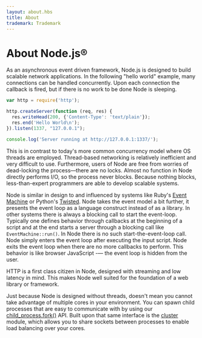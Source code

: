 ```yaml
---
layout: about.hbs
title: About
trademark: Trademark
---
```

# About Node.js&reg;

As an asynchronous event driven framework, Node.js is designed to build
scalable network applications. In the following "hello world" example, many
connections can be handled concurrently. Upon each connection the callback is
fired, but if there is no work to be done Node is sleeping.

```javascript
var http = require('http');

http.createServer(function (req, res) {
  res.writeHead(200, {'Content-Type': 'text/plain'});
  res.end('Hello World\n');
}).listen(1337, "127.0.0.1");

console.log('Server running at http://127.0.0.1:1337/');
```

This is in contrast to today's more common concurrency model where OS threads
are employed. Thread-based networking is relatively inefficient and very
difficult to use. Furthermore, users of Node are free from worries of
dead-locking the process—there are no locks. Almost no function in Node
directly performs I/O, so the process never blocks. Because nothing blocks,
less-than-expert programmers are able to develop scalable systems.

Node is similar in design to and influenced by systems like Ruby's [Event
Machine](http://rubyeventmachine.com/) or Python's
[Twisted](http://twistedmatrix.com/). Node takes the event model a bit further,
it presents the event loop as a language construct instead of as a library. In
other systems there is always a blocking call to start the event-loop.
Typically one defines behavior through callbacks at the beginning of a script
and at the end starts a server through a blocking call like
`EventMachine::run()`. In Node there is no such start-the-event-loop call. Node
simply enters the event loop after executing the input script. Node exits the
event loop when there are no more callbacks to perform. This behavior is like
browser JavaScript -— the event loop is hidden from the user.

HTTP is a first class citizen in Node, designed with streaming and low latency
in mind. This makes Node well suited for the foundation of a web library or
framework.

Just because Node is designed without threads, doesn't mean you cannot take
advantage of multiple cores in your environment. You can spawn child processes
that are easy to communicate with by using our
[child_process.fork()](https://nodejs.org/api/child_process.html#child_process.fork)
API. Built upon that same interface is the
[cluster](https://nodejs.org/api/cluster.html) module, which allows you to share
sockets between processes to enable load balancing over your cores.

